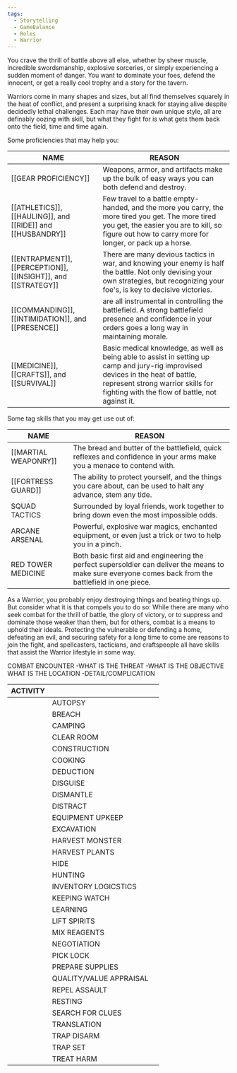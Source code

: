 ```yaml
---
tags:
  - Storytelling
  - GameBalance
  - Roles
  - Warrior
---
```

You crave the thrill of battle above all else, whether by sheer muscle, incredible swordsmanship, explosive sorceries, or simply experiencing a sudden moment of danger. You want to dominate your foes, defend the innocent, or get a really cool trophy and a story for the tavern.

Warriors come in many shapes and sizes, but all find themselves squarely in the heat of conflict, and present a surprising knack for staying alive despite decidedly lethal challenges. Each may have their own unique style, all are definably oozing with skill, but what they fight for is what gets them back onto the field, time and time again.


Some proficiencies that may help you:

| NAME                                                          | REASON                                                                                                                                                                                                                   |
| ------------------------------------------------------------- | ------------------------------------------------------------------------------------------------------------------------------------------------------------------------------------------------------------------------ |
| [[GEAR PROFICIENCY]]                                        | Weapons, armor, and artifacts make up the bulk of easy ways you can both defend and destroy.                                                                                                                             |
| [[ATHLETICS]], [[HAULING]], and [[RIDE]] and [[HUSBANDRY]]    | Few travel to a battle empty-handed, and the more you carry, the more tired you get. The more tired you get, the easier you are to kill, so figure out how to carry more for longer, or pack up a horse.                 |
| [[ENTRAPMENT]], [[PERCEPTION]], [[INSIGHT]], and [[STRATEGY]] | There are many devious tactics in war, and knowing your enemy is half the battle. Not only devising your own strategies, but recognizing your foe's, is key to decisive victories.                                       |
| [[COMMANDING]], [[INTIMIDATION]], and [[PRESENCE]]            | are all instrumental in controlling the battlefield. A strong battlefield presence and confidence in your orders goes a long way in maintaining morale.                                                                  |
| [[MEDICINE]], [[CRAFTS]], and [[SURVIVAL]]                    | Basic medical knowledge, as well as being able to assist in setting up camp and jury-rig improvised devices in the heat of battle, represent strong warrior skills for fighting with the flow of battle, not against it. |

Some tag skills that you may get use out of:

| NAME                 | REASON                                                                                                                                                  |
| -------------------- | ------------------------------------------------------------------------------------------------------------------------------------------------------- |
| [[MARTIAL WEAPONRY]] | The bread and butter of the battlefield, quick reflexes and confidence in your arms make you a menace to contend with.                                  |
| [[FORTRESS GUARD]]   | The ability to protect yourself, and the things you care about, can be used to halt any advance, stem any tide.                                         |
| SQUAD TACTICS        | Surrounded by loyal friends, work together to bring down even the most impossible odds.                                                                 |
| ARCANE ARSENAL       | Powerful, explosive war magics, enchanted equipment, or even just a trick or two to help you in a pinch.                                                |
| RED TOWER MEDICINE   | Both basic first aid and engineering the perfect supersoldier can deliver the means to make sure everyone comes back from the battlefield in one piece. |

As a Warrior, you probably enjoy destroying things and beating things up. But consider what it is that compels you to do so: While there are many who seek combat for the thrill of battle, the glory of victory, or to suppress and dominate those weaker than them, but for others, combat is a means to uphold their ideals. Protecting the vulnerable or defending a home, defeating an evil, and securing safety for a long time to come are reasons to join the fight, and spellcasters, tacticians, and craftspeople all have skills that assist the Warrior lifestyle in some way.


COMBAT ENCOUNTER
-WHAT IS THE THREAT
-WHAT IS THE OBJECTIVE
WHAT IS THE LOCATION
-DETAIL/COMPLICATION



| ACTIVITY |                         |     |
| -------- | ----------------------- | --- |
|          | AUTOPSY                 |     |
|          | BREACH                  |     |
|          | CAMPING                 |     |
|          | CLEAR ROOM<br>          |     |
|          | CONSTRUCTION            |     |
|          | COOKING                 |     |
|          | DEDUCTION               |     |
|          | DISGUISE                |     |
|          | DISMANTLE               |     |
|          | DISTRACT                |     |
|          | EQUIPMENT UPKEEP        |     |
|          | EXCAVATION              |     |
|          | HARVEST MONSTER         |     |
|          | HARVEST PLANTS          |     |
|          | HIDE                    |     |
|          | HUNTING                 |     |
|          | INVENTORY LOGICSTICS    |     |
|          | KEEPING WATCH           |     |
|          | LEARNING                |     |
|          | LIFT SPIRITS            |     |
|          | MIX REAGENTS            |     |
|          | NEGOTIATION             |     |
|          | PICK LOCK               |     |
|          | PREPARE SUPPLIES        |     |
|          | QUALITY/VALUE APPRAISAL |     |
|          | REPEL ASSAULT           |     |
|          | RESTING                 |     |
|          | SEARCH FOR CLUES        |     |
|          | TRANSLATION             |     |
|          | TRAP DISARM             |     |
|          | TRAP SET                |     |
|          | TREAT HARM              |     |